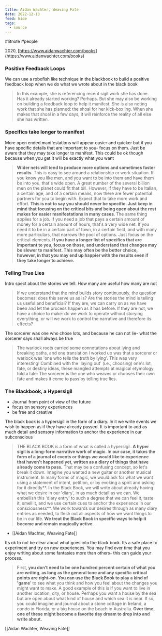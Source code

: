 ```yaml
---
title: Aidan Wachter, Weaving Fate
date: 2022-12-13
feed: hide
tags:
  - source
---
```



#litnote #people 

2020, [https://www.aidanwachter.com/books](https://www.aidanwachter.com/books)

### Positive Feedback Loops
We can use a robofish like technique in the blackbook to build a positive feedback loop when we do what we wrote about in the black book

> In this example, she is referencing recent sigil work she has done. Has it already started working? Perhaps. But she may also be working on building a feedback loop to help it manifest. She is also noting work that she has planned: the shoal for her kick-box ing. When she makes that shoal in a few days, it will reinforce the reality of all else she has written.

### Specifics take longer to manifest
More open ended manifestations will appear easier and quicker but if you have specific details that are important to you- focus on them. Just be aware that they may take longer to manifest. This could be ok though because when you get it will be exactly what you want

> **Wider nets will tend to produce more options and sometimes faster results**. This is easy to see around a relationship or work situation. If you know you like men, and you want to be into them and have them be into you, that's wide open. A great number of the several billion men on the planet could fit that bill. However, if they have to be Italian, a certain age, and of a certain means, now there are fewer potential partners for you to begin with. Expect that to take more work and effort. **This is not to say you should never be specific. Just keep in mind that focusing on the critical bits and being open about the rest makes for easier manifestations in many cases**. The same thing applies for a job. If you need a job that pays a certain amount of money for a certain amount of hours, that's a very wide net. If you need it to be in a certain part of town, in a certain field, and with many more particulars, that narrows the pool of options. Just focus on the critical elements. **If you have a longer list of specifics that are important to you, focus on those, and understand that changes may be slower to manifest. This may often be the better choice, however, in that you may end up happier with the results even if they take longer to achieve.**

### Telling True Lies
Intro spect about the stories we tell. How many are useful how many are not
> If we understand that the mind builds story continuously, the question becomes: does this serve us as is? Are the stories the mind is telling us useful and beneficial? If they are, we can carry on as we have been and let the process happen as it has before. If they are not, we have a choice to make: do we work to operate without storying everything, or will we work to control the narrative and therefore its effects?

The sorcerer was one who chose lots, and because he can not lie- what the sorcerer says shall always be true

> The warlock roots carried some connotations about lying and breaking oaths, and one translation I worked up was that a sorcerer or warlock was 'one who tells the truth by lying'. This was very interesting! Combined with the 'laying out' (i.e., choosing) one's lot, fate, or destiny ideas, these mangled attempts at magical etymology told a tale: The sorcerer is the one who weaves or chooses their own fate and makes it come to pass by telling true lies.

### The Blackbook, a Hypersigil
- Journal from point of view of the future
- focus on sensory experiences
- be free and creative


The black book is a hypersigil in the form of a diary. In it we write events we wish to happen as if they have already passed. It is important to add as much detail and sensory information to anchor the experience in our subconscious
> THE BLACK BOOK is a form of what is called a hypersigil. **A hyper sigil is a long-form narrative work of magic. In our case, it takes the form of a journal of events or things we would like to experience that haven't happened yet, written as a diary of things that have
already come to pass.** That may be a confusing concept, so let's break it down. Imagine you wanted a new guitar or another musical instrument. In many forms of magic, we would ask for what we want using a statement of intent, petition, or by evoking a spirit and asking for it directly**. In the Black Book, we will write about already having what we desire in our 'diary', in as much detail as we can. We embellish this 'diary entry' to such a degree that we can feel it, taste it, smell it, and we use certain cues to anchor the experience in our consciousness**. We work towards our desires through as many diary entries as needed, to flesh out all aspects of how we want things to be in our life. **We treat the Black Book in
specific ways to help it become and remain magically active**.
>
- [[Aidan Wachter, Weaving Fate]]


Its ok to not be clear about what goes into the black book. Its a safe place to experiment and try on new experiences. You may find over time that you enjoy writing about some fantasies more than others- this can guide your process.
> First, **you don't need to be one hundred percent certain of what you are writing, as long as the general tone and any specific critical points are right-on**. **You can use the Black Book to play a kind of 'game**' to see what you think and how you feel about the changes you might want to make. A good example of this is if you want to live in another location, city, or house. Perhaps you want a house by the sea but are open about what kind of house and which sea it is near. If so, you could imagine and journal about a stone cottage in Ireland, a condo in Florida, or a big house on the beach in Australia. **Over time, one of these might become a favorite day dream to drop into and write about.**
>

[[Aidan Wachter, Weaving Fate]]

